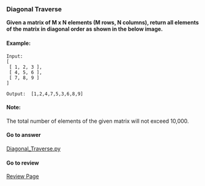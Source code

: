 ### Diagonal Traverse

**Given a matrix of M x N elements (M rows, N columns), return all elements of the matrix in diagonal order as shown in the below image.**

#### Example:

```
Input:
[
 [ 1, 2, 3 ],
 [ 4, 5, 6 ],
 [ 7, 8, 9 ]
]

Output:  [1,2,4,7,5,3,6,8,9]

```

#### Note:

The total number of elements of the given matrix will not exceed 10,000.

####  Go to answer

[Diagonal_Traverse.py](https://github.com/Kelv1nYu/LeetCode_Practices/blob/master/Code/Diagonal_Traverse.py)

#### Go to review

[Review Page](https://github.com/Kelv1nYu/LeetCode_Practices/blob/master/Review/Diagonal_Traverse.md)